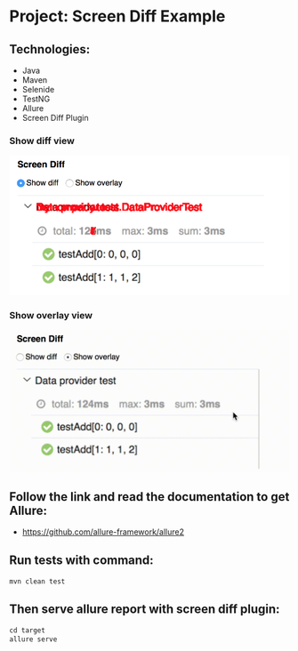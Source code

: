 # Project: Screen Diff Example
## Technologies:
- Java
- Maven
- Selenide
- TestNG
- Allure
- Screen Diff Plugin
 
### Show diff view

![Show Diff View](img/show-diff.png)

### Show overlay view

![Show Overlay View](img/show-overlay.gif)

## Follow the link and read the documentation to get Allure:
- https://github.com/allure-framework/allure2
## Run tests with command:
```
mvn clean test
```
## Then serve allure report with screen diff plugin:
```
cd target
allure serve
```
